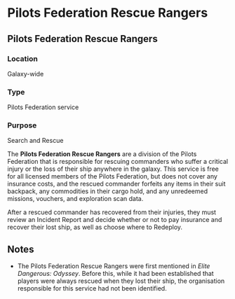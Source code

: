 # Pilots Federation Rescue Rangers
## Pilots Federation Rescue Rangers

### Location

Galaxy-wide

### Type

Pilots Federation service

### Purpose

Search and Rescue

The **Pilots Federation Rescue Rangers** are a division of the Pilots Federation that is responsible for rescuing commanders who suffer a critical injury or the loss of their ship anywhere in the galaxy. This service is free for all licensed members of the Pilots Federation, but does not cover any insurance costs, and the rescued commander forfeits any items in their suit backpack, any commodities in their cargo hold, and any unredeemed missions, vouchers, and exploration scan data.

After a rescued commander has recovered from their injuries, they must review an Incident Report and decide whether or not to pay insurance and recover their lost ship, as well as choose where to Redeploy.

## Notes

- The Pilots Federation Rescue Rangers were first mentioned in *Elite Dangerous: Odyssey*. Before this, while it had been established that players were always rescued when they lost their ship, the organisation responsible for this service had not been identified.